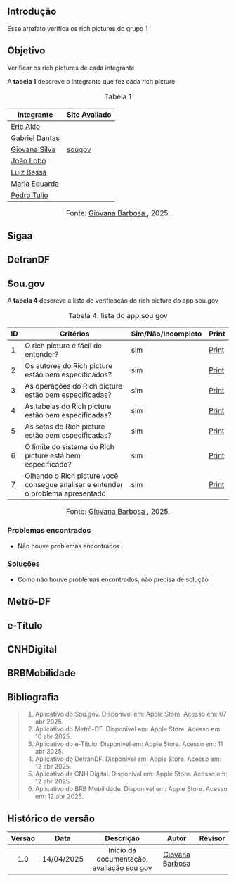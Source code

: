 ## Introdução
Esse artefato verifica os rich pictures do grupo 1

## Objetivo
Verificar os rich pictures de cada integrante

A **tabela 1** descreve o integrante que fez cada rich picture
<center>
    <font size="3"><p style="text-align: center">Tabela 1</p></font>

| Integrante                                     | Site Avaliado         |
| ---------------------------------------------- | --------------------- |
| [Eric Akio](https://github.com/eric-kingu)     ||
| [Gabriel Dantas](https://github.com/gbevi)     |         |
| [Giovana Silva](https://github.com/gio221)     | [sougov](#sougov)   |
| [João Lobo](https://github.com/joaolobo10)     | |
| [Luiz Bessa](https://github.com/lfelipebessa)  | |
| [Maria Eduarda](https://github.com/maaduh)     |   |
| [Pedro Tulio](https://github.com/PedrooCamilo) |  |

<font size="3"><p style="text-align: center">Fonte: [Giovana Barbosa ](https://github.com/gio221), 2025.</p></font>

</center>

## Sigaa


## DetranDF



## Sou.gov

A **tabela 4** descreve a lista de verificação do rich picture do app sou.gov

<center>
    <font size="3"><p style="text-align: center">Tabela 4: lista do app.sou gov</p></font>

|ID| Critérios                             | Sim/Não/Incompleto        | Print  
| ---------------------------------------------- | --------------------- |--------------------- |--------------------- |
|1|O rich picture é fácil de entender?|sim|[Print](https://drive.google.com/file/d/1RTsU-_e78TORKS90YyBhLp-XZpEIPCO5/view?usp=sharing)|
|2|Os autores do Rich picture estão bem especificados?|sim|[Print](https://drive.google.com/file/d/1RTsU-_e78TORKS90YyBhLp-XZpEIPCO5/view?usp=sharing)|
|3|As operações do Rich picture estão bem especificadas?|sim|[Print](https://drive.google.com/file/d/15LhLA49HUj7ydIZRZ38Z4arREHkcXx2W/view?usp=sharing)|
|4|As tabelas do Rich picture estão bem especificadas?|sim|[Print](https://drive.google.com/file/d/15LhLA49HUj7ydIZRZ38Z4arREHkcXx2W/view?usp=sharing)|
|5|As setas do Rich picture estão bem especificadas?|sim|[Print](https://drive.google.com/file/d/15LhLA49HUj7ydIZRZ38Z4arREHkcXx2W/view?usp=sharing)|
|6|O limite do sistema do Rich picture está bem especificado?|sim|[Print](https://drive.google.com/file/d/15LhLA49HUj7ydIZRZ38Z4arREHkcXx2W/view?usp=sharing)|
|7|Olhando o Rich picture você consegue analisar e entender o problema apresentado|sim|[Print](https://drive.google.com/file/d/12uiTb718rH46ULNGmarzL7jvI7SLxRE-/view?usp=sharing)|

<font size="3"><p style="text-align: center">Fonte: [Giovana Barbosa ](https://github.com/gio221), 2025.</p></font>

</center>

### Problemas encontrados
 - Não houve problemas encontrados

### Soluções
- Como não houve problemas encontrados, não precisa de solução


## Metrô-DF



## e-Título



## CNHDigital


## BRBMobilidade



## Bibliografia

> 1. Aplicativo do Sou.gov. Disponível em: Apple Store. Acesso em: 07 abr 2025.
> 2. Aplicativo do Metrô-DF. Disponível em: Apple Store. Acesso em: 10 abr 2025.
> 3. Aplicativo do e-Título. Disponível em: Apple Store. Acesso em: 11 abr 2025.
> 4. Aplicativo do DetranDF. Disponível em: Apple Store. Acesso em: 12 abr 2025.
> 5. Aplicativo da CNH Digital. Disponível em: Apple Store. Acesso em: 12 abr 2025.
> 6. Aplicativo do BRB Mobilidade. Disponível em: Apple Store. Acesso em: 12 abr 2025.

## Histórico de versão

| Versão |    Data    |       Descrição        |                     Autor                      |                  Revisor                   |
| :----: | :--------: | :--------------------: | :--------------------------------------------: | :----------------------------------------: |
|  1.0   | 14/04/2025 | Início da documentação, avaliação sou gov | [Giovana Barbosa ](https://github.com/gio221)  |  |
